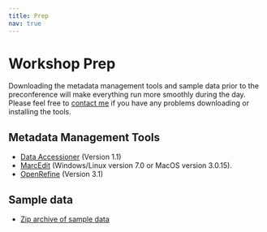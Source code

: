 ```yaml
---
title: Prep
nav: true
---
```


# Workshop Prep

Downloading the metadata management tools and sample data prior to the preconference will make everything run more smoothly during the day. Please feel free to [contact me](https://www.library.pitt.edu/michael-bolam) if you have any problems downloading or installing the tools.

## Metadata Management Tools
* [Data Accessioner](http://dataaccessioner.org/da-version-notes.htm) (Version 1.1)
* [MarcEdit](https://marcedit.reeset.net/downloads) (Windows/Linux version 7.0 or MacOS version 3.0.15).
* [OpenRefine](http://openrefine.org/download.html) (Version 3.1)

## Sample data
* [Zip archive of sample data](data/sample_data.zip)
